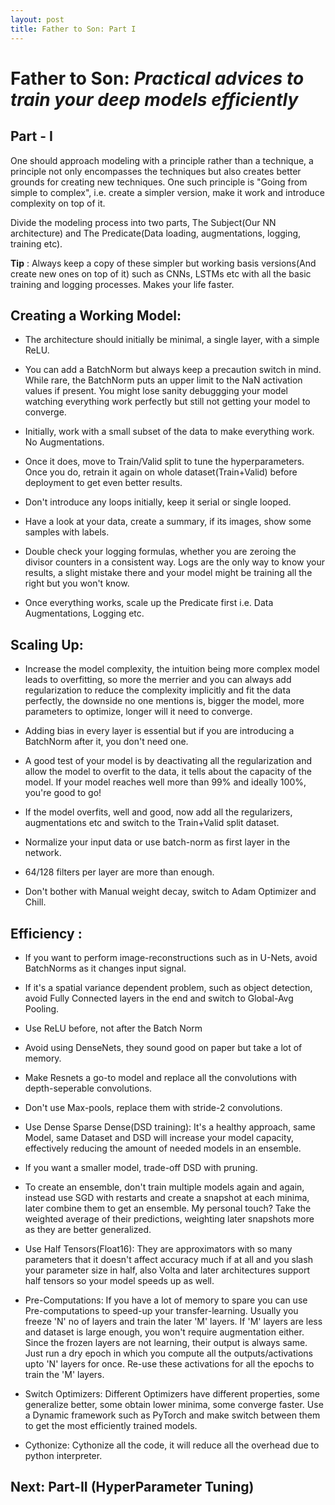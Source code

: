 ```yaml
---
layout: post
title: Father to Son: Part I
---
```

# Father to Son: *Practical advices to train your deep models efficiently*
## Part - I

One should approach modeling with a principle rather than a technique, a principle not only encompasses the techniques but also creates better grounds for creating new techniques. One such principle is "Going from simple to complex", i.e. create a simpler version, make it work and introduce complexity on top of it.

Divide the modeling process into two parts, The Subject(Our NN architecture) and The Predicate(Data loading, augmentations, logging, training etc).

**Tip** : Always keep a copy of these simpler but working basis versions(And create new ones on top of it) such as CNNs, LSTMs etc with all the basic training and logging processes. Makes your life faster.

## Creating a Working Model:

- The architecture should initially be minimal, a single layer, with a simple ReLU.

- You can add a BatchNorm but always keep a precaution switch in mind. While rare, the BatchNorm puts an upper limit to the NaN activation values if present. You might lose sanity debuggging your model watching everything work perfectly but still not getting your model to converge.

- Initially, work with a small subset of the data to make everything work. No Augmentations.

- Once it does, move to Train/Valid split to tune the hyperparameters. Once you do, retrain it again on whole dataset(Train+Valid) before deployment to get even better results.

- Don't introduce any loops initially, keep it serial or single looped.

- Have a look at your data, create a summary, if its images, show some samples with labels.

- Double check your logging formulas, whether you are zeroing the divisor counters in a consistent way. Logs are the only way to know your results, a slight mistake there and your model might be training all the right but you won't know.

- Once everything works, scale up the Predicate first i.e. Data Augmentations, Logging etc.

## Scaling Up:

- Increase the model complexity, the intuition being more complex model leads to overfitting, so more the merrier and you can always add regularization to reduce the complexity implicitly and fit the data perfectly, the downside no one mentions is, bigger the model, more parameters to optimize, longer will it need to converge.

- Adding bias in every layer is essential but if you are introducing a BatchNorm after it, you don't need one.

- A good test of your model is by deactivating all the regularization and allow the model to overfit to the data, it tells about the capacity of the model. If your model reaches well more than 99% and ideally 100%, you're good to go!

- If the model overfits, well and good, now add all the regularizers, augmentations etc and switch to the Train+Valid split dataset.

- Normalize your input data or use batch-norm as first layer in the network.

- 64/128 filters per layer are more than enough.

- Don't bother with Manual weight decay, switch to Adam Optimizer and Chill.

## Efficiency :

- If you want to perform image-reconstructions such as in U-Nets, avoid BatchNorms as it changes input signal.

- If it's a spatial variance dependent problem, such as object detection, avoid Fully Connected layers in the end and switch to Global-Avg Pooling.

- Use ReLU before, not after the Batch Norm

- Avoid using DenseNets, they sound good on paper but take a lot of memory.

- Make Resnets a go-to model and replace all the convolutions with depth-seperable convolutions.

- Don't use Max-pools, replace them with stride-2 convolutions.

- Use Dense Sparse Dense(DSD training): It's a healthy approach, same Model, same Dataset and DSD will increase your model capacity, effectively reducing the amount of needed models in an ensemble. 

- If you want a smaller model, trade-off DSD with pruning.

- To create an ensemble, don't train multiple models again and again, instead use SGD with restarts and create a snapshot at each minima, later combine them to get an ensemble. My personal touch? Take the weighted average of their predictions, weighting later snapshots more as they are better generalized.

- Use Half Tensors(Float16): They are approximators with so many parameters that it doesn't affect accuracy much if at all and you slash your parameter size in half, also Volta and later architectures support half tensors so your model speeds up as well.

- Pre-Computations: If you have a lot of memory to spare you can use Pre-computations to speed-up your transfer-learning. Usually you freeze 'N' no of layers and train the later 'M' layers. If 'M' layers are less and dataset is large enough, you won't require augmentation either. Since the frozen layers are not learning, their output is always same. Just run a dry epoch in which you compute all the outputs/activations upto 'N' layers for once. Re-use these activations for all the epochs to train the 'M' layers.

- Switch Optimizers: Different Optimizers have different properties, some generalize better, some obtain lower minima, some converge faster. Use a Dynamic framework such as PyTorch and make switch between them to get the most efficiently trained models.

- Cythonize: Cythonize all the code, it will reduce all the overhead due to python interpreter.

## Next: Part-II (HyperParameter Tuning)




